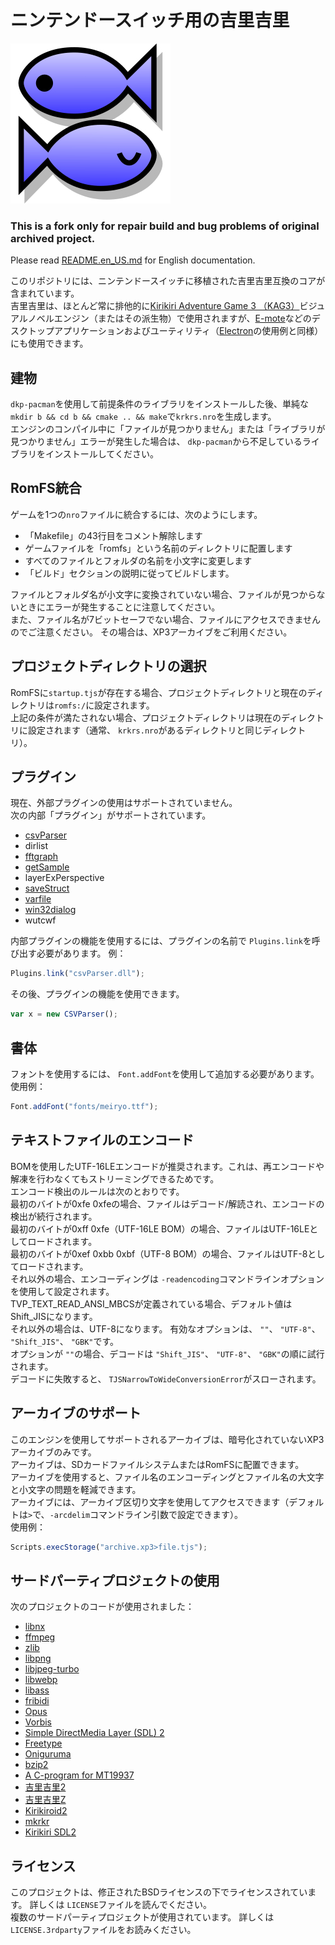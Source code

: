 # ニンテンドースイッチ用の吉里吉里

![吉里吉里アイコン](icon.jpg)

### This is a fork only for repair build and bug problems of original archived project.

Please read [README.en_US.md](https://github.com/uyjulian/krkrs/blob/master/README.en_US.md) for English documentation.  

このリポジトリには、ニンテンドースイッチに移植された吉里吉里互換のコアが含まれています。  
吉里吉里は、ほとんど常に排他的に[Kirikiri Adventure Game 3 （KAG3）](https://github.com/krkrz/kag3)ビジュアルノベルエンジン（またはその派生物）で使用されますが、[E-mote](https://emote.mtwo.co.jp/)などのデスクトップアプリケーションおよびユーティリティ（[Electron](https://www.electronjs.org/)の使用例と同様）にも使用できます。

## 建物

`dkp-pacman`を使用して前提条件のライブラリをインストールした後、単純な`mkdir b && cd b && cmake .. && make`で`krkrs.nro`を生成します。  
エンジンのコンパイル中に「ファイルが見つかりません」または「ライブラリが見つかりません」エラーが発生した場合は、 `dkp-pacman`から不足しているライブラリをインストールしてください。

## RomFS統合

ゲームを1つの`nro`ファイルに統合するには、次のようにします。
* 「Makefile」の43行目をコメント解除します
* ゲームファイルを「romfs」という名前のディレクトリに配置します
* すべてのファイルとフォルダの名前を小文字に変更します
* 「ビルド」セクションの説明に従ってビルドします。

ファイルとフォルダ名が小文字に変換されていない場合、ファイルが見つからないときにエラーが発生することに注意してください。  
また、ファイル名が7ビットセーフでない場合、ファイルにアクセスできませんのでご注意ください。 その場合は、XP3アーカイブをご利用ください。

## プロジェクトディレクトリの選択

RomFSに`startup.tjs`が存在する場合、プロジェクトディレクトリと現在のディレクトリは`romfs:/`に設定されます。  
上記の条件が満たされない場合、プロジェクトディレクトリは現在のディレクトリに設定されます（通常、 `krkrs.nro`があるディレクトリと同じディレクトリ）。  

## プラグイン

現在、外部プラグインの使用はサポートされていません。  
次の内部「プラグイン」がサポートされています。
* [csvParser](https://github.com/wtnbgo/csvParser)
* dirlist
* [fftgraph](https://github.com/krkrz/fftgraph)
* [getSample](https://github.com/wtnbgo/getSample)
* layerExPerspective
* [saveStruct](https://github.com/wtnbgo/saveStruct)
* [varfile](https://github.com/wtnbgo/varfile)
* [win32dialog](https://github.com/wtnbgo/win32dialog)
* wutcwf

内部プラグインの機能を使用するには、プラグインの名前で `Plugins.link`を呼び出す必要があります。 例：
```js
Plugins.link("csvParser.dll");
```
その後、プラグインの機能を使用できます。
```js
var x = new CSVParser();
```

## 書体

フォントを使用するには、 `Font.addFont`を使用して追加する必要があります。
使用例：
```js
Font.addFont("fonts/meiryo.ttf");
```

## テキストファイルのエンコード

BOMを使用したUTF-16LEエンコードが推奨されます。これは、再エンコードや解凍を行わなくてもストリーミングできるためです。  
エンコード検出のルールは次のとおりです。  
最初のバイトが0xfe 0xfeの場合、ファイルはデコード/解読され、エンコードの検出が続行されます。  
最初のバイトが0xff 0xfe（UTF-16LE BOM）の場合、ファイルはUTF-16LEとしてロードされます。  
最初のバイトが0xef 0xbb 0xbf（UTF-8 BOM）の場合、ファイルはUTF-8としてロードされます。  
それ以外の場合、エンコーディングは `-readencoding`コマンドラインオプションを使用して設定されます。  
TVP_TEXT_READ_ANSI_MBCSが定義されている場合、デフォルト値はShift_JISになります。  
それ以外の場合は、UTF-8になります。 有効なオプションは、 `""`、 `"UTF-8"`、 `"Shift_JIS"`、 `"GBK"`です。  
オプションが `""`の場合、デコードは `"Shift_JIS"`、 `"UTF-8"`、 `"GBK"`の順に試行されます。  
デコードに失敗すると、 `TJSNarrowToWideConversionError`がスローされます。  

## アーカイブのサポート

このエンジンを使用してサポートされるアーカイブは、暗号化されていないXP3アーカイブのみです。  
アーカイブは、SDカードファイルシステムまたはRomFSに配置できます。  
アーカイブを使用すると、ファイル名のエンコーディングとファイル名の大文字と小文字の問題を軽減できます。  
アーカイブには、アーカイブ区切り文字を使用してアクセスできます（デフォルトは`>`で、`-arcdelim`コマンドライン引数で設定できます）。  
使用例：  
```js
Scripts.execStorage("archive.xp3>file.tjs");
```

## サードパーティプロジェクトの使用

次のプロジェクトのコードが使用されました：
* [libnx](https://github.com/switchbrew/libnx)
* [ffmpeg](http://ffmpeg.org/)
* [zlib](https://www.zlib.net/)
* [libpng](http://www.libpng.org/)
* [libjpeg-turbo](https://libjpeg-turbo.org/)
* [libwebp](https://developers.google.com/speed/webp/download)
* [libass](https://github.com/libass/libass)
* [fribidi](http://fribidi.org/)
* [Opus](http://opus-codec.org/)
* [Vorbis](https://xiph.org/vorbis/)
* [Simple DirectMedia Layer (SDL) 2](https://www.libsdl.org/)
* [Freetype](https://www.freetype.org/)
* [Oniguruma](https://github.com/kkos/oniguruma)
* [bzip2](https://www.sourceware.org/bzip2/)
* [A C-program for MT19937](http://www.math.sci.hiroshima-u.ac.jp/~m-mat/MT/VERSIONS/C-LANG/mt19937-64.c)
* [吉里吉里2](https://github.com/krkrz/krkr2)
* [吉里吉里Z](http://krkrz.github.io/)
* [Kirikiroid2](https://github.com/zeas2/Kirikiroid2)
* [mkrkr](https://github.com/zhangguof/mkrkr)
* [Kirikiri SDL2](https://github.com/uyjulian/krkrsdl2)

## ライセンス

このプロジェクトは、修正されたBSDライセンスの下でライセンスされています。 詳しくは `LICENSE`ファイルを読んでください。  
複数のサードパーティプロジェクトが使用されています。 詳しくは `LICENSE.3rdparty`ファイルをお読みください。  
